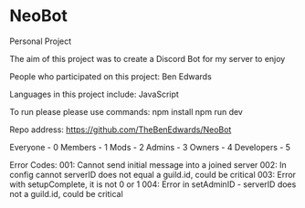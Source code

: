 # NeoBot
Personal Project

The aim of this project was to create a Discord Bot for my server to enjoy

People who participated on this project:
Ben Edwards

Languages in this project include:
JavaScript

To run please please use commands:
npm install
npm run dev

Repo address: https://github.com/TheBenEdwards/NeoBot

Everyone - 0
Members - 1
Mods - 2
Admins - 3
Owners - 4
Developers - 5

Error Codes:
001: Cannot send initial message into a joined server
002: In config cannot serverID does not equal a guild.id, could be critical
003: Error with setupComplete, it is not 0 or 1
004: Error in setAdminID - serverID does not a guild.id, could be critical
